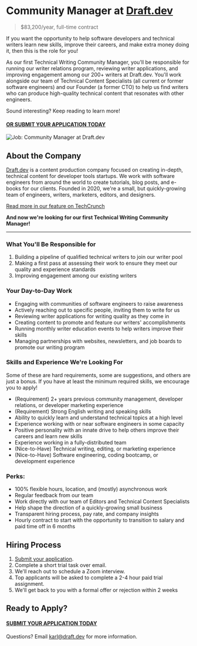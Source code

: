 # Community Manager at [Draft.dev](https://draft.dev/)
> $83,200/year, full-time contract

If you want the opportunity to help software developers and technical writers learn new skills, improve their careers, and make extra money doing it, then this is the role for you!

As our first Technical Writing Community Manager, you'll be responsible for running our writer relations program, reviewing writer applications, and improving engagement among our 200+ writers at Draft.dev. You'll work alongside our team of Technical Content Specialists (all current or former software engineers) and our Founder (a former CTO) to help us find writers who can produce high-quality technical content that resonates with other engineers.

Sound interesting? Keep reading to learn more!

#### [OR SUBMIT YOUR APPLICATION TODAY](https://airtable.com/shrq7ZXY35oshw3uq)

![Job: Community Manager at Draft.dev](https://draft.dev/learn/assets/posts/img_0990.png)

## About the Company
[Draft.dev](https://draft.dev/) is a content production company focused on creating in-depth, technical content for developer tools startups. We work with software engineers from around the world to create tutorials, blog posts, and e-books for our clients. Founded in 2020, we're a small, but quickly-growing team of engineers, writers, marketers, editors, and designers.

[Read more in our feature on TechCrunch](https://techcrunch.com/2021/07/29/draft-dev-ceo-karl-hughes-on-the-importance-of-using-experts-in-developer-marketing/)

**And now we're looking for our first Technical Writing Community Manager!**

-----

### What You'll Be Responsible for

1. Building a pipeline of qualified technical writers to join our writer pool
2. Making a first pass at assessing their work to ensure they meet our quality and experience standards
3. Improving engagement among our existing writers

### Your Day-to-Day Work

- Engaging with communities of software engineers to raise awareness
- Actively reaching out to specific people, inviting them to write for us
- Reviewing writer applications for writing quality as they come in
- Creating content to promote and feature our writers' accomplishments
- Running monthly writer education events to help writers improve their skills
- Managing partnerships with websites, newsletters, and job boards to promote our writing program

### Skills and Experience We're Looking For
Some of these are hard requirements, some are suggestions, and others are just a bonus. If you have at least the minimum required skills, we encourage you to apply!

- (Requirement) 2+ years previous community management, developer relations, or developer marketing experience
- (Requirement) Strong English writing and speaking skills
- Ability to quickly learn and understand technical topics at a high level
- Experience working with or near software engineers in some capacity
- Positive personality with an innate drive to help others improve their careers and learn new skills
- Experience working in a fully-distributed team
- (Nice-to-Have) Technical writing, editing, or marketing experience
- (Nice-to-Have) Software engineering, coding bootcamp, or development experience

### Perks:
- 100% flexible hours, location, and (mostly) asynchronous work
- Regular feedback from our team
- Work directly with our team of Editors and Technical Content Specialists
- Help shape the direction of a quickly-growing small business
- Transparent hiring process, pay rate, and company insights
- Hourly contract to start with the opportunity to transition to salary and paid time off in 6 months

## Hiring Process
1. [Submit your application](https://airtable.com/shrq7ZXY35oshw3uq).
2. Complete a short trial task over email.
3. We'll reach out to schedule a Zoom interview.
4. Top applicants will be asked to complete a 2-4 hour paid trial assignment.
6. We'll get back to you with a formal offer or rejection within 2 weeks

## Ready to Apply?

#### [SUBMIT YOUR APPLICATION TODAY](https://airtable.com/shrq7ZXY35oshw3uq)

Questions? Email [karl@draft.dev](mailto:karl@draft.dev) for more information.
